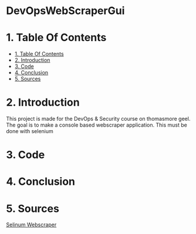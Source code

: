 <h1>DevOpsWebScraperGui</h1>



# 1. Table Of Contents
- [1. Table Of Contents](#1-table-of-contents)
- [2. Introduction](#2-introduction)
- [3. Code](#3-code)
- [4. Conclusion](#4-conclusion)
- [5. Sources](#5-sources)

# 2. Introduction
This project is made for the DevOps & Security course on thomasmore geel. The goal is to make a console based webscraper application. This must be done with selenium

# 3. Code

# 4. Conclusion

# 5. Sources

[Selinum Webscraper](https://www.selenium.dev/documentation/)